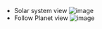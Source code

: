 
- Solar system view
![image](https://github.com/user-attachments/assets/042b2093-baf1-447a-a37a-f025d379b4e1)
- Follow Planet view
![image](https://github.com/user-attachments/assets/e27f2d7f-e1f3-4147-a46b-d186cc63eb6d)
